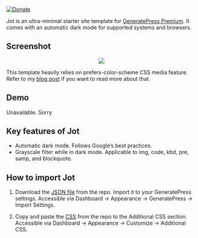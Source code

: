 [![Donate](https://img.shields.io/badge/Donate-PayPal-green.svg)](https://www.paypal.me/mighil)

Jot is an ultra-minimal starter site template for [GeneratePress Premium](https://migftw.com/recommends/generatepress/). It comes with an automatic dark mode for supported systems and browsers. 

## Screenshot

<p align="center">
  <img src="https://res.cloudinary.com/mighil/image/upload/v1576760194/jot.gif"/>
</p>

This template heavily relies on  prefers-color-scheme CSS media feature. Refer to my [blog post](https://migftw.com/automatic-dark-mode-for-wordpress/) if you want to read more about that.

## Demo

Unavailable. Sorry


## Key features of Jot

- Automatic dark mode. Follows Google’s best practices.
- Grayscale filter while in dark mode. Applicable to img, code, kbd, pre, samp, and blockquote.


## How to import Jot

1. Download the [JSON file](https://github.com/migftw/jot/blob/master/generate-settings-export-12-18-2019.json) from the repo. Import it to your GeneratePress settings. Accessible via Dashboard → Appearance → GeneratePress → Import Settings.

2. Copy and paste the [CSS](https://github.com/migftw/jot/blob/master/additional.css) from the repo to the Additional CSS section. Accessible via Dashboard → Appearance → Customize → Additional CSS.
